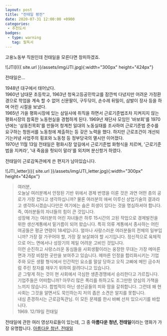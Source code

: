 ```yaml
---
layout: post
title: "전태일 평전"
date: 2020-07-31 12:00:00 +0900
categories: 
 - 추천도서
badges:
 - type: warning
   tag: 필독서
---
```


고용노동부 직원인데 전태일을 모른다면 창피하겠죠.

<!--more-->

![JTI]({{ site.url }}/assets/img/JTI.jpg){:width="300px" height="424px"}  

전태일은...

1948년 대구에서 태어났다.  
1960년 남대문 초등학교, 1963년 청옥고등공민학교를 잠깐씩 다녔지만 어려운 가정환경으로 학업을 계속 할 수 없어 신문팔이, 구두닦이, 손수레 뒤밀이, 삼발이 장사 등을 하며 어린 시절을 보냈다.  
1965년 가을 평화시장에 있는 삼일사에 취직을 하면서 근로기준법조차 지켜지지 않는 평화시장의 참혹한 노동현실을 경험하게 된다. 1969년 재단사 모임인 '바보회'를 1970년에는 '삼동친목회'를 만들어 청계천 일대의 노동실태를 조사하여 근로기준법 준수를 요구하는 청원서를 노동청에 제출하는 등 갖은 노력을 했다. 하지만 근로조건이 개선되기는커녕 사업주의 횡포와 노동청 등 정부당국의 멸시만 이어졌다.  
1970년 11월 13일 전태일은 평화시장 앞길에서 근로기준법 화형식을 치르며, '근로기준법을 지켜라', '내 죽음을 헛되이 말라'를 외치며 분신항거 하였다.  

전태일이 근로감독관에게 쓴 편지가 남아있습니다.

![JTI_letter]({{ site.url }}/assets/img/JTI_letter.jpg){:width="300px" height="424px"}  

> 여러분,  
> 오늘날 여러분께서 안정된 기반 위에서 경제 번영을 이룬 것은 과연 어떤 층의 공로가 가장 컸다고 생각하십니까? 물론 여러분의 애써 이루신 상업기술의 결과라고 생각하시겠습니다만은 여기에는 숨은 희생이 있다는 것을 명심하셔야 합니다. 즉, 여러분들의 자녀들의 힘이 큰 것입니다.  
> 성장해 가는 여러분의 어린 자녀들은 하루 15시간의 고된 작업으로 경제발전을 위한 생산계통에서 밑거름이 되어 왔습니다. 특히 의류 계통에서 종사하는 어린 여공들은 평균 연령이 18세입니다. 얼마나 사랑스러운 여러분들의 전체의 일부입니까? 가장 잘 가꾸어야 할, 가장 잘 보살펴야 할 시기입니다. 정신적으로 육체적으로 어느 면에서나 성장기의 제일 어려운 고비인 것입니다.  
> 이런 순진하고 사랑스러운 동심들을 사회생활이라는 웅장한 무대는 가장 메마른 면과 가장 비참한 곳만을 보여주고 있습니다. 메마른 인정을 합리화시키는 기업주와 모든 생활 형식에서 인간적인 요소를 말살 당하고 오직 고삐에 메인 금수처럼 주린 창자를 채우기 위하여 끌려다니고 있습니다.  
> 곧 그렇게 하는 것이 현 사회에서 극심한 생존경쟁에서 승리한다고 가르칩니다. 기업주들은 어떠합니까? 아무리 많은 폭리를 취하고도 조그만한 양심의 가책을 느끼지 않습니다. 합법적이 아닌 생산공들의 피와 땀을 갈취합니다. 그런데 왜 현 사회는 그것을 알면서도 묵인하는지 저의 좁은 소견은 알지를 못합니다.  
> 내심 존경하시는 근로감독관님. 이 모든 문제를 한시 바삐 선처 있으시기를 바랍니다.  
> 1969. 12/19일 전태일

전태일에 관한 여러 영상자료들이 있는데, 그 중 **아름다운 청년, 전태일**이라는 영화가 가장 유명합니다.
[아름다운 청년, 전태일](https://www.youtube.com/watch?v=tTvVq_aeC6g&t=525s)
